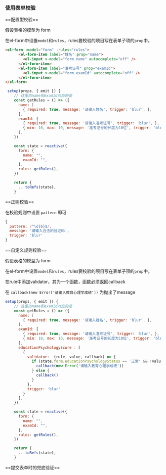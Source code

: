 

### 使用表单校验

==配置型校验==

假设表格的模型为 form

在el-form中设置`model`和`rules`，rules要校验的项目写在表单子项的`prop`中。

```html
<el-form :model="form" :rules="rules">
      <el-form-item label="姓名" prop="name">
        <el-input v-model="form.name" autocomplete="off" />
      </el-form-item>
      <el-form-item label="准考证号" prop="examId">
        <el-input v-model="form.examId" autocomplete="off" />
      </el-form-item>
</el-form>
```

```js
 setup(props, { emit }) {
	// 这里的name和examId对应的是
    const getRules = () => ({
      name: [
        { required: true, message: '请输入姓名', trigger: 'blur', },
      ],
      examId: [
        { required: true, message: '请输入准考证号', trigger: 'blur', },
        { min: 10, max: 10, message: '准考证号的长度为10位', trigger: 'blur', },
      ],
    })

	const state = reactive({
      form: {
        name: "",
        examId: "",
	  },
	  rules: getRules(),
	})

	return {
      ...toRefs(state),
    }
```

==正则校验==

在校验规则中设置 `pattern` 即可

```js
{ 
  pattern: /^\d{6}$/, 
  message: '请输入合法的验证码', 
  trigger: 'blur' 
}
```

==自定义规则校验==

假设表格的模型为 form

在el-form中设置`model`和`rules`，rules要校验的项目写在表单子项的`prop`中。

在rule中添加validator，其为一个函数，函数必须返回callback

在 `callback(new Error('请输入教育心理学成绩'))` 为抛出了message

```js
setup(props, { emit }) {
	// 这里的name和examId对应的是
    const getRules = () => ({
      name: [
        { required: true, message: '请输入姓名', trigger: 'blur', },
      ],
      examId: [
        { required: true, message: '请输入准考证号', trigger: 'blur', },
        { min: 10, max: 10, message: '准考证号的长度为10位', trigger: 'blur', },
      ],
      educationPsychologyScore : [
        { 
          validator:  (rule, value, callback) => {
            if (state.form.educationPsychologyStatus == '正常' && !value) {
              callback(new Error('请输入教育心理学成绩'))
            } else {
              callback()
            } 
          },
          trigger: 'blur'
        }
      ],
    })

	const state = reactive({
      form: {
        name: "",
        examId: "",
	  },
	  rules: getRules(),
	})

	return {
      ...toRefs(state),
    }
```


==提交表单时的兜底验证==


